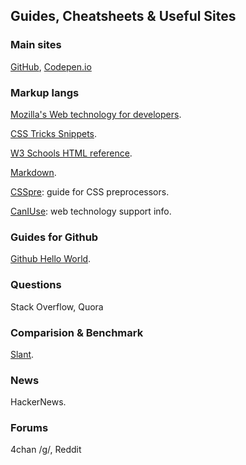 ## Guides, Cheatsheets & Useful Sites

### Main sites
[GitHub](https://github.com/), [Codepen.io](https://codepen.io/)


### Markup langs
[Mozilla's Web technology for developers](https://developer.mozilla.org/en-US/docs/Web).

[CSS Tricks Snippets](https://css-tricks.com/snippets/css/).

[W3 Schools HTML reference](https://www.w3schools.com/tags/default.asp).

[Markdown](https://daringfireball.net/projects/markdown/). 

[CSSpre](https://csspre.com/): guide for CSS preprocessors. 

[CanIUse](https://caniuse.com/): web technology support info. 

### Guides for Github
[Github Hello World](https://guides.github.com/activities/hello-world/). 

### Questions
Stack Overflow, Quora

### Comparision & Benchmark
[Slant](https://www.slant.co/).

### News
HackerNews. 

### Forums
4chan /g/, Reddit



